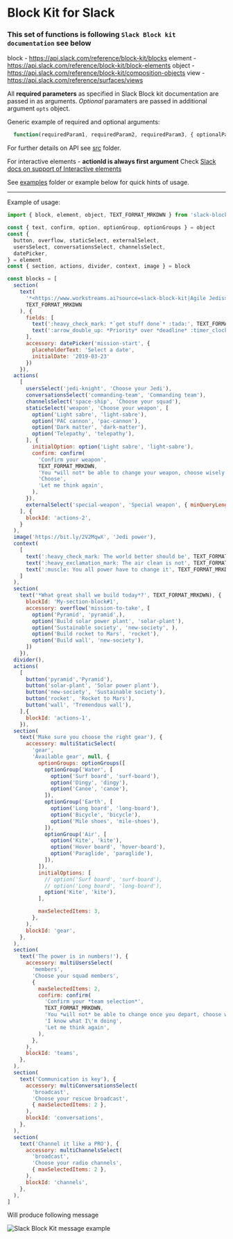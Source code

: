 # Block Kit for Slack

### This set of functions is following `Slack Block kit documentation` see below

block - https://api.slack.com/reference/block-kit/blocks
element - https://api.slack.com/reference/block-kit/block-elements
object - https://api.slack.com/reference/block-kit/composition-objects
view - https://api.slack.com/reference/surfaces/views

All **required parameters** as specified in Slack Block kit documentation are passed in as arguments.
_Optional_ paramaters are passed in additional argument `opts` object.

Generic example of required and optional arguments:

```javascript
  function(requiredParam1, requiredParam2, requiredParam3, { optionalParam1, optionalParam2 })
```

For further details on API see [src](https://github.com/workstreams-ai/slack-block-kit/tree/master/src) folder.


For interactive elements - **actionId is always first argument**
Check [Slack docs on support of Interactive elements](https://api.slack.com/reference/block-kit/interactive-components)

See [examples](https://github.com/workstreams-ai/slack-block-kit/tree/master/examples) folder or example below for quick hints of usage.

---
Example of usage:

```javascript
import { block, element, object, TEXT_FORMAT_MRKDWN } from 'slack-block-kit'

const { text, confirm, option, optionGroup, optionGroups } = object
const { 
  button, overflow, staticSelect, externalSelect, 
  usersSelect, conversationsSelect, channelsSelect,
  datePicker,
} = element
const { section, actions, divider, context, image } = block

const blocks = [
  section(
    text(
      '*<https://www.workstreams.ai?source=slack-block-kit|Agile Jedis>*\nLet\'s *rock* and *roll* towards better future!',
      TEXT_FORMAT_MRKDWN
    ), {
      fields: [
        text(':heavy_check_mark: *`get stuff done`* :tada:', TEXT_FORMAT_MRKDWN),
        text(':arrow_double_up: *Priority* over *deadline* :timer_clock:', TEXT_FORMAT_MRKDWN)
      ],
      accessory: datePicker('mission-start', { 
        placeholderText: 'Select a date',
        initialDate: '2019-03-23'
      })
    }),
  actions(
    [
      usersSelect('jedi-knight', 'Choose your Jedi'),
      conversationsSelect('commanding-team', 'Commanding team'),
      channelsSelect('space-ship', 'Choose your squad'),
      staticSelect('weapon', 'Choose your weapon', [
        option('Light sabre', 'light-sabre'),
        option('PAC cannon', 'pac-cannon'),
        option('Dark matter', 'dark-matter'),
        option('Telepathy', 'telepathy'),
      ], {
        initialOption: option('Light sabre', 'light-sabre'),
        confirm: confirm(
          'Confirm your weapon',
          TEXT_FORMAT_MRKDWN,
          'You *will not* be able to change your weapon, choose wisely :thinking_face:',
          'Choose',
          'Let me think again',
        ),
      }),
      externalSelect('special-weapon', 'Special weapon', { minQueryLength: 3 }),
    ], {
      blockId: 'actions-2',
    }
  ),
  image('https://bit.ly/2V2MqwX', 'Jedi power'),
  context(
    [
      text(':heavy_check_mark: The world better should be', TEXT_FORMAT_MRKDWN),
      text(':heavy_exclamation_mark: The air clean is not', TEXT_FORMAT_MRKDWN),
      text(':muscle: You all power have to change it', TEXT_FORMAT_MRKDWN),
    ]
  ),
  section(
    text('*What great shall we build today*?', TEXT_FORMAT_MRKDWN), {
      blockId: 'My-section-block#1',
      accessory: overflow('mission-to-take', [
        option('Pyramid', 'pyramid',),
        option('Build solar power plant', 'solar-plant'),
        option('Sustainable society', 'new-society', ),
        option('Build rocket to Mars', 'rocket'),
        option('Build wall', 'new-society'),
      ])
    }),
  divider(),
  actions(
    [
      button('pyramid','Pyramid'),
      button('solar-plant', 'Solar power plant'),
      button('new-society', 'Sustainable society'),
      button('rocket', 'Rocket to Mars'),
      button('wall', 'Tremendous wall'),
    ],{
      blockId: 'actions-1',
    }),
  section(
    text('Make sure you choose the right gear'), {
      accessory: multiStaticSelect(
        'gear',
        'Available gear', null, {
          optionGroups: optionGroups([
            optionGroup('Water', [
              option('Surf board', 'surf-board'),
              option('Dingy', 'dingy'),
              option('Canoe', 'canoe'),
            ]),
            optionGroup('Earth', [
              option('Long board', 'long-board'),
              option('Bicycle', 'bicycle'),
              option('Mile shoes', 'mile-shoes'),
            ]),
            optionGroup('Air', [
              option('Kite', 'kite'),
              option('Hover board', 'hover-board'),
              option('Paraglide', 'paraglide'),
            ]),
          ]),
          initialOptions: [
            // option('Surf board', 'surf-board'),
            // option('Long board', 'long-board'),
            option('Kite', 'kite'),
          ],

          maxSelectedItems: 3,
        },
      ),
      blockId: 'gear',
    },
  ),
  section(
    text('The power is in numbers!'), {
      accessory: multiUsersSelect(
        'members',
        'Choose your squad members',
        {
          maxSelectedItems: 2,
          confirm: confirm(
            'Confirm your *team selection*',
            TEXT_FORMAT_MRKDWN,
            'You *will not* be able to change once you depart, choose wisely :thinking_face:',
            'I know what I\'m doing',
            'Let me think again',
          ),
        },
      ),
      blockId: 'teams',
    },
  ),
  section(
    text('Communication is key'), {
      accessory: multiConversationsSelect(
        'broadcast',
        'Choose your rescue broadcast',
        { maxSelectedItems: 2 },
      ),
      blockId: 'conversations',
    },
  ),
  section(
    text('Channel it like a PRO'), {
      accessory: multiChannelsSelect(
        'broadcast',
        'Choose your radio channels',
        { maxSelectedItems: 2 },
      ),
      blockId: 'channels',
    },
  ),
]
```

Will produce following message


![Slack Block Kit message example](https://s3-us-west-2.amazonaws.com/files.workstreams.ai/public/block-kit-agile-jedis-v2.jpg)
